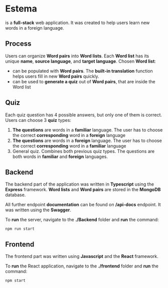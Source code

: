 # Estema
is a **full-stack** web application. It was created to help users learn new words in a foreign language. 
## Process
Users can organize __Word pairs__ into __Word lists__. Each __Word list__ has its unique __name__, __source language__, and __target language__. 
Chosen __Word list__:
- can be populated with __Word pairs__. The **built-in translation** function helps users fill in new __Word pairs__ quickly.
- can be used to **generate a quiz** out of __Word pairs__, that are inside the Word list
## Quiz
Each quiz question has 4 possible answers, but only one of them is correct.
Users can choose 3 __quiz__ types:
1. __The questions__ are words in a __familiar__ language. The user has to choose the correct __corresponding__ word in a __foreign__ language
2. __The questions__ are words in a __foreign__ language. The user has to choose the correct __corresponding__ word in a __familiar__ language
3. General quiz. Combines both previous quiz types. The questions are both words in __familiar__ and __foreign__ languages.
## Backend
The backend part of the application was written in **Typescript** using the **Express** framework.
__Word lists__ and __Word pairs__ are stored in the **MongoDB** database.

All further endpoint __documentation__ can be found on **/api-docs** endpoint. It was written using the **Swagger**.

To __run__ the server, navigate to the **./Backend** folder and __run__ the command: 
```
npm run start
```
## Frontend
The frontend part was written using **Javascript** and the **React** framework. 

To __run__ the React application, navigate to the **./frontend** folder and __run__ the command:
```
npm start
```
